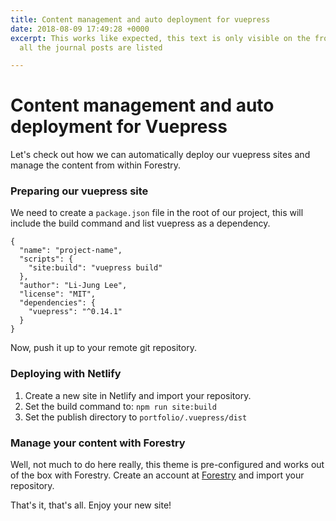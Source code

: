 ```yaml
---
title: Content management and auto deployment for vuepress
date: 2018-08-09 17:49:28 +0000
excerpt: This works like expected, this text is only visible on the front page where
  all the journal posts are listed

---
```

# Content management and auto deployment for Vuepress

Let's check out how we can automatically deploy our vuepress sites and manage the content from within Forestry.

### Preparing our vuepress site

We need to create a `package.json` file in the root of our project, this will include the build command and list vuepress as a dependency.

    {
      "name": "project-name",
      "scripts": {
        "site:build": "vuepress build"
      },
      "author": "Li-Jung Lee",
      "license": "MIT",
      "dependencies": {
        "vuepress": "^0.14.1"
      }
    }

Now, push it up to your remote git repository.

### Deploying with Netlify

1. Create a new site in Netlify and import your repository.
2. Set the build command to: `npm run site:build`
3. Set the publish directory to `portfolio/.vuepress/dist`

### Manage your content with Forestry

Well, not much to do here really, this theme is pre-configured and works out of the box with Forestry. Create an account at [Forestry](https://forestry.io "Forestry") and import your repository.

That's it, that's all. Enjoy your new site!